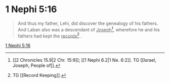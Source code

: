 # 1 Nephi 5:16

> And thus my father, Lehi, did discover the genealogy of his fathers. And Laban also was a descendant of <u>Joseph</u>[^a], wherefore he and his fathers had kept the <u>records</u>[^b] .

[1 Nephi 5:16](https://www.churchofjesuschrist.org/study/scriptures/bofm/1-ne/5?lang=eng&id=p16#p16)


[^a]: [[2 Chronicles 15.9|2 Chr. 15:9]]; [[1 Nephi 6.2|1 Ne. 6:2]]. TG [[Israel, Joseph, People of]].
[^b]: TG [[Record Keeping]].
